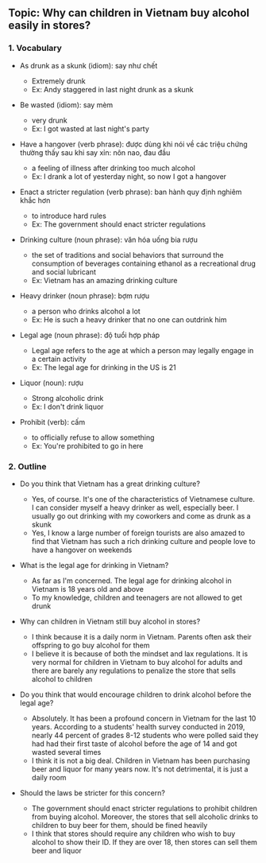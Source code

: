 ## Topic: Why can children in Vietnam buy alcohol easily in stores?

### 1. Vocabulary
- As drunk as a skunk (idiom): say như chết
  + Extremely drunk
  + Ex: Andy staggered in last night drunk as a skunk

- Be wasted (idiom): say mèm
  + very drunk
  + Ex: I got wasted at last night's party

- Have a hangover (verb phrase): được dùng khi nói về các triệu chứng thường thấy sau khi say xỉn: nôn nao, đau đầu
  + a feeling of illness after drinking too much alcohol
  + Ex: I drank a lot of yesterday night, so now I got a hangover

- Enact a stricter regulation (verb phrase): ban hành quy định nghiêm khắc hơn
  + to introduce hard rules
  + Ex: The government should enact stricter regulations

- Drinking culture (noun phrase): văn hóa uống bia rượu
  + the set of traditions and social behaviors that surround the consumption of beverages containing ethanol as a recreational drug and social lubricant
  + Ex: Vietnam has an amazing drinking culture

- Heavy drinker (noun phrase): bợm rượu
  + a person who drinks alcohol a lot
  + Ex: He is such a heavy drinker that no one can outdrink him

- Legal age (noun phrase): độ tuổi hợp pháp
  + Legal age refers to the age at which a person may legally engage in a certain activity
  + Ex: The legal age for drinking in the US is 21

- Liquor (noun): rượu
  + Strong alcoholic drink
  + Ex: I don't drink liquor

- Prohibit (verb): cấm
  + to officially refuse to allow something
  + Ex: You're prohibited to go in here

### 2. Outline
- Do you think that Vietnam has a great drinking culture?
  + Yes, of course. It's one of the characteristics of Vietnamese culture. I can consider myself a heavy drinker as well, especially beer. I usually go out drinking with my coworkers and come as drunk as a skunk
  + Yes, I know a large number of foreign tourists are also amazed to find that Vietnam has such a rich drinking culture and people love to have a hangover on weekends

- What is the legal age for drinking in Vietnam?
  + As far as I'm concerned. The legal age for drinking alcohol in Vietnam is 18 years old and above
  + To my knowledge, children and teenagers are not allowed to get drunk

- Why can children in Vietnam still buy alcohol in stores?
  + I think because it is a daily norm in Vietnam. Parents often ask their offspring to go buy alcohol for them
  + I believe it is because of both the mindset and lax regulations. It is very normal for children in Vietnam to buy alcohol for adults and there are barely any regulations to penalize the store that sells alcohol to children

- Do you think that would encourage children to drink alcohol before the legal age?
  + Absolutely. It has been a profound concern in Vietnam for the last 10 years. According to a students' health survey conducted in 2019, nearly 44 percent of grades 8-12 students who were polled said they had had their first taste of alcohol before the age of 14 and got wasted several times
  + I think it is not a big deal. Children in Vietnam has been purchasing beer and liquor for many years now. It's not detrimental, it is just a daily room

- Should the laws be stricter for this concern?
  + The government should enact stricter regulations to prohibit children from buying alcohol. Moreover, the stores that sell alcoholic drinks to children to buy beer for them, should be fined heavily
  + I think that stores should require any children who wish to buy alcohol to show their ID. If they are over 18, then stores can sell them beer and liquor